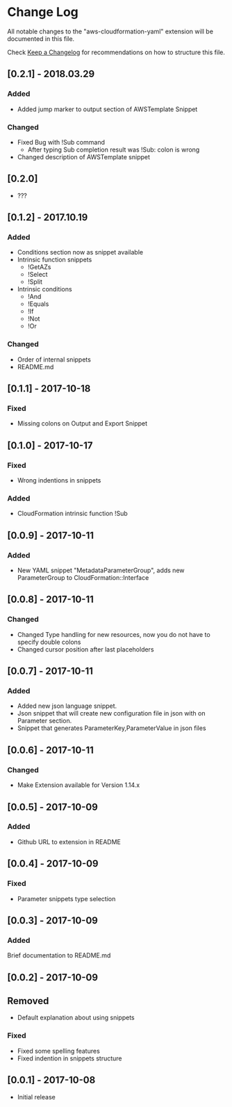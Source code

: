 # Change Log

All notable changes to the "aws-cloudformation-yaml" extension will be documented in this file.

Check [Keep a Changelog](http://keepachangelog.com/) for recommendations on how to structure this file.

## [0.2.1] - 2018.03.29

### Added

* Added jump marker to output section of AWSTemplate Snippet

### Changed

* Fixed Bug with !Sub command
  * After typing Sub completion result was !Sub: colon is wrong
* Changed description of AWSTemplate snippet

## [0.2.0]

* ???

## [0.1.2] - 2017.10.19

### Added

* Conditions section now as snippet available
* Intrinsic function snippets
  * !GetAZs
  * !Select
  * !Split
* Intrinsic conditions
  * !And
  * !Equals
  * !If
  * !Not
  * !Or

### Changed

* Order of internal snippets
* README.md

## [0.1.1] - 2017-10-18

### Fixed

* Missing colons on Output and Export Snippet

## [0.1.0] - 2017-10-17

### Fixed

* Wrong indentions in snippets

### Added

* CloudFormation intrinsic function !Sub

## [0.0.9] - 2017-10-11

### Added

* New YAML snippet "MetadataParameterGroup", adds new ParameterGroup to CloudFormation::Interface

## [0.0.8] - 2017-10-11

### Changed

* Changed Type handling for new resources, now you do not have to specify double colons
* Changed cursor position after last placeholders

## [0.0.7] - 2017-10-11

### Added

* Added new json language snippet.
* Json snippet that will create new configuration file in json with on Parameter section.
* Snippet that generates ParameterKey,ParameterValue in json files

## [0.0.6] - 2017-10-11

### Changed

* Make Extension available for Version 1.14.x

## [0.0.5] - 2017-10-09

### Added

* Github URL to extension in README

## [0.0.4] - 2017-10-09

### Fixed

* Parameter snippets type selection

## [0.0.3] - 2017-10-09

### Added

Brief documentation to README.md

## [0.0.2] - 2017-10-09

## Removed

* Default explanation about using snippets

### Fixed

* Fixed some spelling features
* Fixed indention in snippets structure

## [0.0.1] - 2017-10-08
- Initial release
